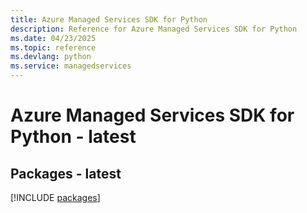```yaml
---
title: Azure Managed Services SDK for Python
description: Reference for Azure Managed Services SDK for Python
ms.date: 04/23/2025
ms.topic: reference
ms.devlang: python
ms.service: managedservices
---
```

# Azure Managed Services SDK for Python - latest
## Packages - latest
[!INCLUDE [packages](managed-services-index.md)]